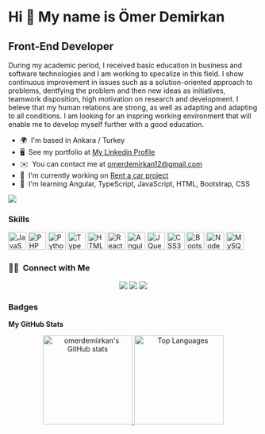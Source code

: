Hi 👋 My name is Ömer Demirkan
==============================

Front-End Developer
-------------------

During my academic period, I received basic education in business and software technologies and I am working to specalize in this field. I show continuous improvement in issues such as a solution-oriented approach to problems, dentfying the problem and then new ideas as initiatives, teamwork disposition, high motivation on research and development. I beleve that my human relations are strong, as well as adapting and adapting to all conditions. I am looking for an inspring working environment that will enable me to develop myself further with a good education.

* 🌍  I'm based in Ankara / Turkey
* 🖥️  See my portfolio at [My Linkedin Profile](http://www.linkedin.com/in/omerdemirkan/)
* ✉️  You can contact me at [omerdemirkan12@gmail.com](mailto:omerdemirkan12@gmail.com)
* 🚀  I'm currently working on [Rent a car project](http://github.com/omerdemiirkan/Rent-a-Car)
* 🧠  I'm learning Angular, TypeScript, JavaScript, HTML, Bootstrap, CSS

<a href="https://www.github.com/omerdemiirkan" target="_blank" rel="noreferrer"><img
src="https://img.shields.io/github/followers/omerdemiirkan?logo=github&style=for-the-badge&color=0891b2&labelColor=1c1917" /></a>

### Skills

<p align="left">
<a href="https://developer.mozilla.org/en-US/docs/Web/JavaScript" target="_blank" rel="noreferrer"><img src="https://raw.githubusercontent.com/danielcranney/readme-generator/main/public/icons/skills/javascript-colored.svg" width="36" height="36" alt="JavaScript" /></a>
<a href="https://www.php.net/" target="_blank" rel="noreferrer"><img src="https://raw.githubusercontent.com/danielcranney/readme-generator/main/public/icons/skills/php-colored.svg" width="36" height="36" alt="PHP" /></a>
<a href="https://www.python.org/" target="_blank" rel="noreferrer"><img src="https://raw.githubusercontent.com/danielcranney/readme-generator/main/public/icons/skills/python-colored.svg" width="36" height="36" alt="Python" /></a>
<a href="https://www.typescriptlang.org/" target="_blank" rel="noreferrer"><img src="https://raw.githubusercontent.com/danielcranney/readme-generator/main/public/icons/skills/typescript-colored.svg" width="36" height="36" alt="TypeScript" /></a>
<a href="https://developer.mozilla.org/en-US/docs/Glossary/HTML5" target="_blank" rel="noreferrer"><img src="https://raw.githubusercontent.com/danielcranney/readme-generator/main/public/icons/skills/html5-colored.svg" width="36" height="36" alt="HTML5" /></a>
<a href="https://reactjs.org/" target="_blank" rel="noreferrer"><img src="https://raw.githubusercontent.com/danielcranney/readme-generator/main/public/icons/skills/react-colored.svg" width="36" height="36" alt="React" /></a>
<a href="https://angular.io/" target="_blank" rel="noreferrer"><img src="https://raw.githubusercontent.com/danielcranney/readme-generator/main/public/icons/skills/angularjs-colored.svg" width="36" height="36" alt="Angular" /></a>
<a href="https://jquery.com/" target="_blank" rel="noreferrer"><img src="https://raw.githubusercontent.com/danielcranney/readme-generator/main/public/icons/skills/jquery-colored.svg" width="36" height="36" alt="JQuery" /></a>
<a href="https://www.w3.org/TR/CSS/#css" target="_blank" rel="noreferrer"><img src="https://raw.githubusercontent.com/danielcranney/readme-generator/main/public/icons/skills/css3-colored.svg" width="36" height="36" alt="CSS3" /></a>
<a href="https://getbootstrap.com/" target="_blank" rel="noreferrer"><img src="https://raw.githubusercontent.com/danielcranney/readme-generator/main/public/icons/skills/bootstrap-colored.svg" width="36" height="36" alt="Bootstrap" /></a>
<a href="https://nodejs.org/en/" target="_blank" rel="noreferrer"><img src="https://raw.githubusercontent.com/danielcranney/readme-generator/main/public/icons/skills/nodejs-colored.svg" width="36" height="36" alt="NodeJS" /></a>
<a href="https://www.mysql.com/" target="_blank" rel="noreferrer"><img src="https://raw.githubusercontent.com/danielcranney/readme-generator/main/public/icons/skills/mysql-colored.svg" width="36" height="36" alt="MySQL" /></a>
</p>


### 🤝🏻 &nbsp;Connect with Me

<p align="center">
<a href="https://linkedin.com/in/omerdemirkan"><img src="https://img.shields.io/badge/-omer%20demirkan-0077B5?style=flat&logo=Linkedin&logoColor=white"/></a>
<a href="mailto:omerdemirkan12@gmail.com"><img src="https://img.shields.io/badge/-omerdemirkan12@gmail.com-D14836?style=flat&logo=Gmail&logoColor=white"/></a>
<a href="https://instagram.com/omerdemiirkan"><img src="https://img.shields.io/badge/-@omerdemiirkan_-E4405F?style=flat&logo=Instagram&logoColor=white"/></a>
</p>

### Badges

<b>My GitHub Stats</b>
<p align="center">
<a href="http://www.github.com/omerdemiirkan">
  <img height="180em" src="https://github-readme-stats.vercel.app/api?username=omerdemiirkan&show_icons=true&hide=&count_private=true&title_color=0891b2&text_color=ffffff&icon_color=0891b2&bg_color=1c1917&hide_border=true&show_icons=true" alt="omerdemiirkan's GitHub stats"/>
  <img height="180em" src="https://github-readme-stats.vercel.app/api/top-langs/?username=omerdemiirkan&langs_count=10&title_color=0891b2&text_color=ffffff&icon_color=0891b2&bg_color=1c1917&hide_border=true&locale=en&custom_title=Top%20%Languages" alt="Top Languages"/>
</a>
</p>

